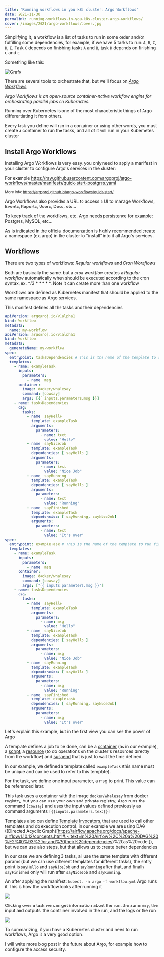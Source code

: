 ```yaml
---
title: 'Running workflows in you k8s cluster: Argo Workflows'
date: 2021-11-30
permalink: running-workflows-in-you-k8s-cluster-argo-workflows/
cover: /images/2021/argo-workflows/cover.jpg
---
```


Simplifying it, a workflow is a list of tasks to run in some order and/or fulfilling some dependencies, for example, if we have 5 tasks to run: `A`, `B`, `C`, `D`, `E`. 
Task `C` depends on finishing tasks `A` and `B`, task `D` depends on finishing `C` and `E` 

Something like this:

![Grafo](/images/2021/argo-workflows/grafo.svg)

There are several tools to orchestrate that, but we'll focus on *[Argo Workflows](https://argoproj.github.io/argo-workflows/)*

_Argo Workflows is an open-source container-native workflow engine for orchestrating parallel jobs on *Kubernetes*._

Running over Kubernetes is one of the most characteristic things of Argo differentiating it from others.

Every task you define will run in a container or using other words, you must create a container to run the tasks, and all of it will run in your Kubernetes cluster

## Install Argo Workflows
Installing Argo Workflows is very easy, you only need to apply a manifest in your cluster to configure Argo's services in the cluster:

For example https://raw.githubusercontent.com/argoproj/argo-workflows/master/manifests/quick-start-postgres.yaml

<small>More info: https://argoproj.github.io/argo-workflows/quick-start/</small>

Argo Workflows also provides a URL to access a UI to manage Workflows, Events, Reports, Users, Docs, etc...

To keep track of the workflows, etc. Argo needs persistence for example: Postgres, MySQL, etc...

As is indicated in the official documentation is highly recommended create a namespace (ex. argo) in the cluster to "install" into it all Argo's services.

## Workflows

There are two types of workflows: *Regular workflows* and *Cron Workflows*

Both are basically the same, but a *cron workflow* creates a *Regular workflow* automatically when should be executed according to the cron syntax, ex. */3 * * * * *. Note it can create more than one workflow 

Workflows are defined as Kubernetes manifest that should be applied to the same namespace as Argo services.

This manifest defines all the tasks and their dependencies

```yaml
apiVersion: argoproj.io/v1alpha1
kind: Workflow
metadata:
  name: my-workflow 
apiVersion: argoproj.io/v1alpha1
kind: Workflow
metadata:
  generateName: my-workflow
spec:
  entrypoint: tasksDependencies # This is the name of the template to run first
  templates:
    - name: exampleTask
      inputs:
        parameters:
          - name: msg
      container:
        image: docker/whalesay
        command: [cowsay]
        args: [{{ inputs.parameters.msg }}]
    - name: tasksDependencies
      dag:
        tasks:
          - name: sayHello
            template: exampleTask
            arguments:
              parameters:
                - name: text
                  value: "Hello"
          - name: sayNiceJob
            template: exampleTask
            dependencies: [ sayHello ]
            arguments:
              parameters:
                - name: text
                  value: "Nice Job"
          - name: sayRunning
            template: exampleTask
            dependencies: [ sayHello ]
            arguments:
              parameters:
                - name: text
                  value: "Running"
          - name: sayFinished
            template: exampleTask
            dependencies: [ sayRunning, sayNiceJob]
            arguments:
              parameters:
                - name: text
                  value: "It's over"
spec:
  entrypoint: exampleTask # This is the name of the template to run first
  templates:
    - name: exampleTask
      inputs:
        parameters:
          - name: msg
      container:
        image: docker/whalesay
        command: [cowsay]
        args: ["{{ inputs.parameters.msg }}"]
    - name: tasksDependencies
      dag:
        tasks:
          - name: sayHello
            template: exampleTask
            arguments:
              parameters:
                - name: msg
                  value: "Hello"
          - name: sayNiceJob
            template: exampleTask
            dependencies: [ sayHello ]
            arguments:
              parameters:
                - name: msg
                  value: "Nice Job"
          - name: sayRunning
            template: exampleTask
            dependencies: [ sayHello ]
            arguments:
              parameters:
                - name: msg
                  value: "Running"
          - name: sayFinished
            template: exapleTask
            dependencies: [ sayRunning, sayNiceJob]
            arguments:
              parameters:
                - name: msg
                  value: "It's over"
```

Let's explain this example, but in the first view you can see the power of Argo

A template defines a job to be done, can be a [container](https://argoproj.github.io/argo-workflows/workflow-concepts/#container) (as in our example), a [script](https://argoproj.github.io/argo-workflows/workflow-concepts/#script), a [resource](https://argoproj.github.io/argo-workflows/workflow-concepts/#resource) (to do operations on the cluster's resources directly from the workflow) and [suspend](https://argoproj.github.io/argo-workflows/workflow-concepts/#suspend) that is just to wait the time defined.

In our example, we defined a template called `exampleTask` (this name must be unique and can be used to refer to this template).

For the task, we define one input parameter, a msg to print. This value can be referenced later.

This task uses a container with the image `docker/whalesay` from docker registry, but you can use your own and private registry, Argo runs the command `[cowsay]` and uses the input values defined previously as command arguments `[{{inputs.parameters.text}}]`


Templates also can define [Template Invocators](https://argoproj.github.io/argo-workflows/workflow-concepts/#template-invocators), that are used to call other templates and do execution control, in our example we are using DAG ((Directed Acyclic Graph)[https://airflow.apache.org/docs/apache-airflow/1.10.12/concepts.html#:~:text=In%20Airflow%2C%20a%20DAG%20%E2%80%93%20or,and%20their%20dependencies)%20as%20code.]), but we can use also steps, but that allows us to create better dependencies

In our case we are defining 3 tasks, all use the same template with different params (but we can use different templates for different tasks), the entry point is `sayHello` and `sayNiceJob` and `sayRunning` after that, and finally `sayFinished` only will run after `sayNiceJob` and `sayRunning`.

An after applying the manifest: `kubectl -n argo -f workflow.yml` Argo runs it
This is how the workflow looks after running it

![](/images/2021/argo-workflows/workflow01.png)

Clicking over a task we can get information about the run: the summary, the input and outputs, the container involved in the run, and the logs or the run

![](/images/2021/argo-workflows/workflow02.png)

To summarizing, if you have a Kubernetes cluster and need to run workflows, Argo is a very good option.

I will write more blog post in the future about Argo, for example how to configure the access security.




